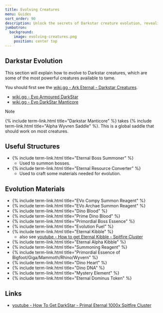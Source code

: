 ```yaml
---
title: Evolving Creatures
menu: Guides
sort_order: 90
description: Unlock the secrets of Darkstar creature evolution, revealing the path to capturing the strength of these formidable beings.
jumbotron:
  background:
    image: evolving-creatures.png
    position: center top
---
```


## Darkstar Evolution

This section will explain how to evolve to Darkstar creatures, which are some of the most powerful creatures available to tame.

You should first see the [wiki.gg - Ark Eternal - Darkstar Creatures](https://ark.wiki.gg/wiki/Mod:Ark_Eternal#DarkStar_Creatures).
- [wiki.gg - Evo Armoured DarkStar](https://ark.wiki.gg/wiki/Mod:Ark_Eternal/Evo_Armoured_DarkStar_(Tamed))
- [wiki.gg - Evo DarkStar Manticore](https://ark.wiki.gg/wiki/Mod:Ark_Eternal/Evo_Darkstar_Manticore)

> [!NOTE]
> {% include term-link.html title="Darkstar Manticore" %} takes {% include term-link.html title="Alpha Wyvren Saddle" %}. This is a global saddle that should work on most creatures.

## Useful Structures

- {% include term-link.html title="Eternal Boss Summoner" %}
  - Used to summon bosses.
- {% include term-link.html title="Eternal Resource Converter" %}
  - Used to craft some materials needed for evolution.

## Evolution Materials

- {% include term-link.html title="EVo Compy Summon Reagent" %}
- {% include term-link.html title="EVo Archae Summon Reagent" %}
- {% include term-link.html title="Dino Blood" %}
- {% include term-link.html title="Prime Dino Blood" %}
- {% include term-link.html title="Primordial Boss Essence" %}
- {% include term-link.html title="Evolution Fuel" %}
- {% include term-link.html title="Eternal Kibble" %}
  - also see [youtube - How to get Eternal Kibble - Spitfire Cluster](https://www.youtube.com/watch?v=3iwI2IeBDCg)  
- {% include term-link.html title="Eternal Alpha Kibble" %}
- {% include term-link.html title="Summoning Reagent" %}
- {% include term-link.html title="Primordial Essence of Bigfoot/Giga/Mammoth/Rhino/Wyvern" %}
- {% include term-link.html title="Dino Heart" %}
- {% include term-link.html title="Dino DNA" %}
- {% include term-link.html title="Mystery Element" %}
- {% include term-link.html title="Eternal Dominus Token" %}

## Links

- [youtube - How To Get DarkStar - Primal Eternal 1000x Spitfire Cluster](https://www.youtube.com/watch?v=OzeiUEp0ViQ)